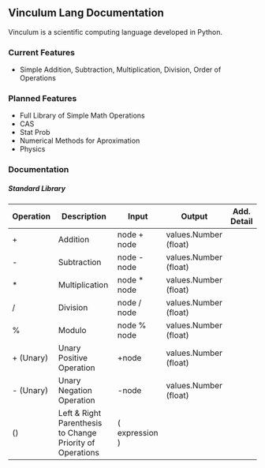 ## Vinculum Lang Documentation

Vinculum is a scientific computing language developed in Python. 

### Current Features

+ Simple Addition, Subtraction, Multiplication, Division, Order of Operations

### Planned Features

+ Full Library of Simple Math Operations
+ CAS
+ Stat Prob
+ Numerical Methods for Aproximation
+ Physics

### Documentation

##### Standard Library

| Operation | Description | Input | Output | Add. Detail
| -- | -------------- | ----- | ----- | ----- | 
| +  | Addition       | node + node | values.Number (float) | | |
| -  | Subtraction    | node - node | values.Number (float) | | |
| *  | Multiplication | node * node | values.Number (float) | | |
| /  | Division       | node / node | values.Number (float) | | |
| %  | Modulo         | node % node | values.Number (float) | | |
| + (Unary)  | Unary Positive Operation | +node | values.Number (float) | | |
| - (Unary)  | Unary Negation Operation | -node | values.Number (float) | | |
| () | Left \& Right Parenthesis to Change Priority of Operations | ( expression ) | | | |
